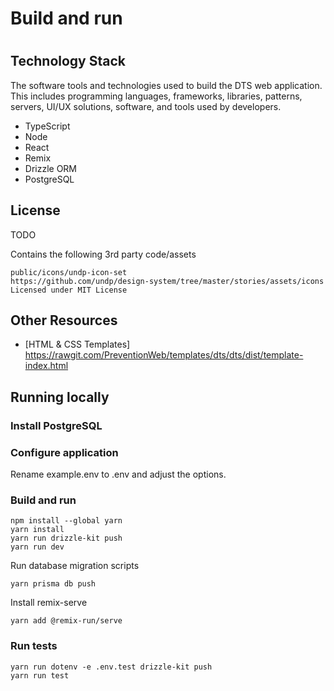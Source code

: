 # Build and run
# 
## Technology Stack

The software tools and technologies used to build the DTS web application. This includes programming languages, frameworks, libraries, patterns, servers, UI/UX solutions, software, and tools used by developers.

* TypeScript
* Node
* React
* Remix
* Drizzle ORM
* PostgreSQL

## License
TODO

Contains the following 3rd party code/assets

```
public/icons/undp-icon-set
https://github.com/undp/design-system/tree/master/stories/assets/icons
Licensed under MIT License
```

## Other Resources

* [HTML & CSS Templates] https://rawgit.com/PreventionWeb/templates/dts/dts/dist/template-index.html


## Running locally

### Install PostgreSQL

### Configure application

Rename example.env to .env and adjust the options.

### Build and run
```
npm install --global yarn
yarn install
yarn run drizzle-kit push
yarn run dev
```

Run database migration scripts
```
yarn prisma db push
```

Install remix-serve
```
yarn add @remix-run/serve
```

### Run tests
```
yarn run dotenv -e .env.test drizzle-kit push
yarn run test
```

